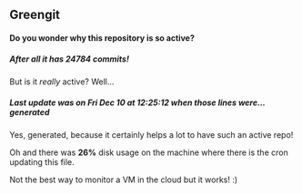 ## Greengit

#### Do you wonder why this repository is so active?

##### After all it has 24784 commits!

But is it *really* active? Well...

##### Last update was on Fri Dec 10 at 12:25:12 when those lines were... generated

Yes, generated, because it certainly helps a lot to have such an active repo!

Oh and there was **26%** disk usage on the machine
where there is the cron updating this file.

Not the best way to monitor a VM in the cloud but it works! :)
